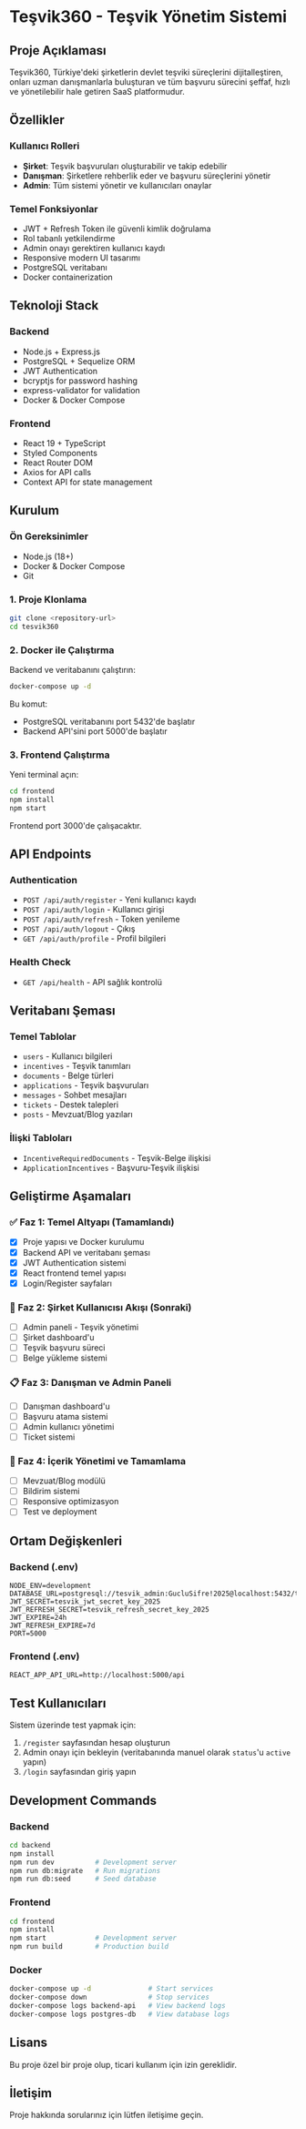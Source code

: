# Teşvik360 - Teşvik Yönetim Sistemi

## Proje Açıklaması

Teşvik360, Türkiye'deki şirketlerin devlet teşviki süreçlerini dijitalleştiren, onları uzman danışmanlarla buluşturan ve tüm başvuru sürecini şeffaf, hızlı ve yönetilebilir hale getiren SaaS platformudur.

## Özellikler

### Kullanıcı Rolleri
- **Şirket**: Teşvik başvuruları oluşturabilir ve takip edebilir
- **Danışman**: Şirketlere rehberlik eder ve başvuru süreçlerini yönetir  
- **Admin**: Tüm sistemi yönetir ve kullanıcıları onaylar

### Temel Fonksiyonlar
- JWT + Refresh Token ile güvenli kimlik doğrulama
- Rol tabanlı yetkilendirme
- Admin onayı gerektiren kullanıcı kaydı
- Responsive modern UI tasarımı
- PostgreSQL veritabanı
- Docker containerization

## Teknoloji Stack

### Backend
- Node.js + Express.js
- PostgreSQL + Sequelize ORM
- JWT Authentication
- bcryptjs for password hashing
- express-validator for validation
- Docker & Docker Compose

### Frontend
- React 19 + TypeScript
- Styled Components
- React Router DOM
- Axios for API calls
- Context API for state management

## Kurulum

### Ön Gereksinimler
- Node.js (18+)
- Docker & Docker Compose
- Git

### 1. Proje Klonlama
```bash
git clone <repository-url>
cd tesvik360
```

### 2. Docker ile Çalıştırma

Backend ve veritabanını çalıştırın:
```bash
docker-compose up -d
```

Bu komut:
- PostgreSQL veritabanını port 5432'de başlatır
- Backend API'sini port 5000'de başlatır

### 3. Frontend Çalıştırma

Yeni terminal açın:
```bash
cd frontend
npm install
npm start
```

Frontend port 3000'de çalışacaktır.

## API Endpoints

### Authentication
- `POST /api/auth/register` - Yeni kullanıcı kaydı
- `POST /api/auth/login` - Kullanıcı girişi
- `POST /api/auth/refresh` - Token yenileme
- `POST /api/auth/logout` - Çıkış
- `GET /api/auth/profile` - Profil bilgileri

### Health Check
- `GET /api/health` - API sağlık kontrolü

## Veritabanı Şeması

### Temel Tablolar
- `users` - Kullanıcı bilgileri
- `incentives` - Teşvik tanımları
- `documents` - Belge türleri
- `applications` - Teşvik başvuruları
- `messages` - Sohbet mesajları
- `tickets` - Destek talepleri
- `posts` - Mevzuat/Blog yazıları

### İlişki Tabloları
- `IncentiveRequiredDocuments` - Teşvik-Belge ilişkisi
- `ApplicationIncentives` - Başvuru-Teşvik ilişkisi

## Geliştirme Aşamaları

### ✅ Faz 1: Temel Altyapı (Tamamlandı)
- [x] Proje yapısı ve Docker kurulumu
- [x] Backend API ve veritabanı şeması
- [x] JWT Authentication sistemi
- [x] React frontend temel yapısı
- [x] Login/Register sayfaları

### 🔄 Faz 2: Şirket Kullanıcısı Akışı (Sonraki)
- [ ] Admin paneli - Teşvik yönetimi
- [ ] Şirket dashboard'u
- [ ] Teşvik başvuru süreci
- [ ] Belge yükleme sistemi

### 📋 Faz 3: Danışman ve Admin Paneli
- [ ] Danışman dashboard'u
- [ ] Başvuru atama sistemi
- [ ] Admin kullanıcı yönetimi
- [ ] Ticket sistemi

### 🚀 Faz 4: İçerik Yönetimi ve Tamamlama
- [ ] Mevzuat/Blog modülü
- [ ] Bildirim sistemi
- [ ] Responsive optimizasyon
- [ ] Test ve deployment

## Ortam Değişkenleri

### Backend (.env)
```
NODE_ENV=development
DATABASE_URL=postgresql://tesvik_admin:GucluSifre!2025@localhost:5432/tesvik_platformu_db
JWT_SECRET=tesvik_jwt_secret_key_2025
JWT_REFRESH_SECRET=tesvik_refresh_secret_key_2025
JWT_EXPIRE=24h
JWT_REFRESH_EXPIRE=7d
PORT=5000
```

### Frontend (.env)
```
REACT_APP_API_URL=http://localhost:5000/api
```

## Test Kullanıcıları

Sistem üzerinde test yapmak için:
1. `/register` sayfasından hesap oluşturun
2. Admin onayı için bekleyin (veritabanında manuel olarak `status`'u `active` yapın)
3. `/login` sayfasından giriş yapın

## Development Commands

### Backend
```bash
cd backend
npm install
npm run dev          # Development server
npm run db:migrate   # Run migrations
npm run db:seed      # Seed database
```

### Frontend
```bash
cd frontend
npm install
npm start            # Development server
npm run build        # Production build
```

### Docker
```bash
docker-compose up -d              # Start services
docker-compose down               # Stop services
docker-compose logs backend-api   # View backend logs
docker-compose logs postgres-db   # View database logs
```

## Lisans

Bu proje özel bir proje olup, ticari kullanım için izin gereklidir.

## İletişim

Proje hakkında sorularınız için lütfen iletişime geçin.